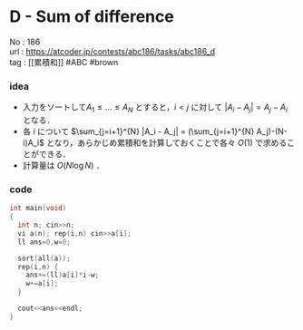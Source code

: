 # D - Sum of difference

No	: 186  
url	: https://atcoder.jp/contests/abc186/tasks/abc186_d  
tag	: [[累積和]]  #ABC #brown

### idea
- 入力をソートして$A_1 \le \ldots \le A_N$ とすると，$i<j$ に対して $|A_i-A_j|=A_j-A_i$ となる．
- 各 $i$ について $\sum_{j=i+1}^{N} |A_i - A_j| = (\sum_{j=i+1}^{N} A_j)-(N-i)A_i$ となり，あらかじめ累積和を計算しておくことで各々 $O(1)$ で求めることができる．
- 計算量は $O(N \log N)$ ．

### code
```cpp
int	main(void)
{
  int n; cin>>n;
  vi a(n); rep(i,n) cin>>a[i];
  ll ans=0,w=0;

  sort(all(a));
  rep(i,n) {
    ans+=(ll)a[i]*i-w;
    w+=a[i];
  }

  cout<<ans<<endl;
}
```